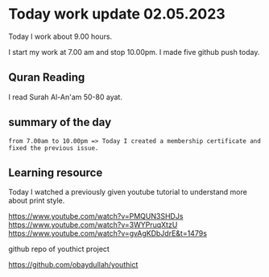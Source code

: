 # Today work update 02.05.2023

Today I work about 9.00 hours.

I start my work at 7.00 am and stop 10.00pm.
I made five github push today.

## Quran Reading

I read Surah Al-An'am 50-80 ayat.

## summary of the day

    from 7.00am to 10.00pm => Today I created a membership certificate and fixed the previous issue.

## Learning resource

Today I watched a previously given youtube tutorial to understand more about print style.

https://www.youtube.com/watch?v=PMQUN3SHDJs
https://www.youtube.com/watch?v=3WYPruqXtzU
https://www.youtube.com/watch?v=gvAgKDbJdrE&t=1479s

github repo of youthict project

https://github.com/obaydullah/youthict
